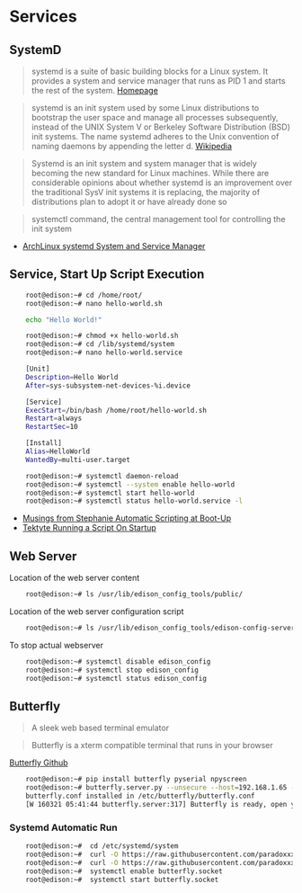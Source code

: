 Services
==

## SystemD

> systemd is a suite of basic building blocks for a Linux system. It provides a system and service manager that runs as PID 1 and starts the rest of the system. [Homepage](https://freedesktop.org/wiki/Software/systemd/)

> systemd is an init system used by some Linux distributions to bootstrap the user space and manage all processes subsequently, instead of the UNIX System V or Berkeley Software Distribution (BSD) init systems. The name systemd adheres to the Unix convention of naming daemons by appending the letter d. [Wikipedia](https://en.wikipedia.org/wiki/Systemd)

> Systemd is an init system and system manager that is widely becoming the new standard for Linux machines. While there are considerable opinions about whether systemd is an improvement over the traditional SysV init systems it is replacing, the majority of distributions plan to adopt it or have already done so

> systemctl command, the central management tool for controlling the init system

- [ArchLinux systemd System and Service Manager](https://wiki.archlinux.org/index.php/systemd)

## Service, Start Up Script Execution

```sh
    root@edison:~# cd /home/root/
    root@edison:~# nano hello-world.sh
```

```sh
    echo "Hello World!"
```

```sh
    root@edison:~# chmod +x hello-world.sh
    root@edison:~# cd /lib/systemd/system
    root@edison:~# nano hello-world.service
```

```sh
    [Unit]
    Description=Hello World
    After=sys-subsystem-net-devices-%i.device

    [Service]
    ExecStart=/bin/bash /home/root/hello-world.sh
    Restart=always
    RestartSec=10 

    [Install]
    Alias=HelloWorld
    WantedBy=multi-user.target
```

```sh
    root@edison:~# systemctl daemon-reload
    root@edison:~# systemctl --system enable hello-world
    root@edison:~# systemctl start hello-world
    root@edison:~# systemctl status hello-world.service -l
```

- [Musings from Stephanie Automatic Scripting at Boot-Up](http://stephaniemoyerman.com/?p=41)
- [Tektyte Running a Script On Startup](http://www.tektyte.com/docs/docpages/edison-reference/runonstartup.html)

## Web Server

Location of the web server content

```sh
    root@edison:~# ls /usr/lib/edison_config_tools/public/
```

Location of the web server configuration script 

```sh
    root@edison:~# ls /usr/lib/edison_config_tools/edison-config-server.js
```

To stop actual webserver

```sh
    root@edison:~# systemctl disable edison_config
    root@edison:~# systemctl stop edison_config
    root@edison:~# systemctl status edison_config
```

## Butterfly

> A sleek web based terminal emulator

> Butterfly is a xterm compatible terminal that runs in your browser

[Butterfly Github](https://github.com/paradoxxxzero/butterfly)

```sh
    root@edison:~# pip install butterfly pyserial npyscreen
    root@edison:~# butterfly.server.py --unsecure --host=192.168.1.65 --port=8885
    butterfly.conf installed in /etc/butterfly/butterfly.conf
    [W 160321 05:41:44 butterfly.server:317] Butterfly is ready, open your browser to: http://192.168.1.65:8885/
```

### Systemd Automatic Run

```sh
    root@edison:~#  cd /etc/systemd/system
    root@edison:~#  curl -O https://raw.githubusercontent.com/paradoxxxzero/butterfly/master/butterfly.service
    root@edison:~#  curl -O https://raw.githubusercontent.com/paradoxxxzero/butterfly/master/butterfly.socket
    root@edison:~#  systemctl enable butterfly.socket
    root@edison:~#  systemctl start butterfly.socket
```
